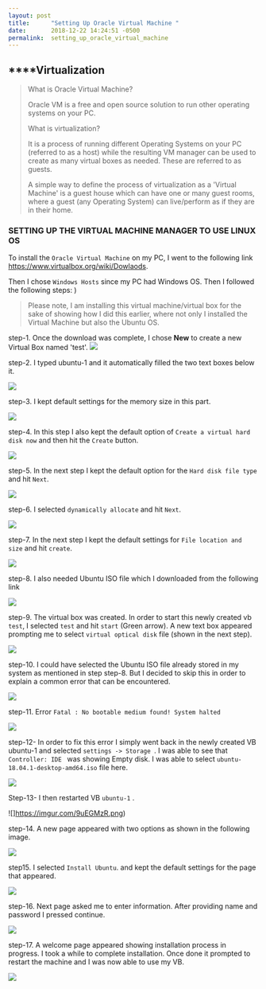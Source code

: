 ```yaml
---
layout: post
title:      "Setting Up Oracle Virtual Machine "
date:       2018-12-22 14:24:51 -0500
permalink:  setting_up_oracle_virtual_machine
---
```


## ****Virtualization

>What is Oracle Virtual Machine?
>
>Oracle VM is a free and open source solution to run other operating systems on your PC.
>
>What is virtualization?
>
>It is a process of running different Operating Systems on your PC (referred to as a host) while the resulting VM manager can be used to create as many virtual boxes as needed. These are referred to as guests.
>
>A simple way to define the process of virtualization as a 'Virtual Machine' is a guest house which can have one or many guest rooms,
 where a guest (any Operating System) can live/perform as if they are in their home.

###  SETTING UP THE VIRTUAL MACHINE MANAGER TO USE LINUX OS

To install the `Oracle Virtual Machine` on my PC, I went to the following link
https://www.virtualbox.org/wiki/Dowlaods.

Then I chose `Windows Hosts` since my PC had Windows OS. Then I followed the following steps:
)
>Please note, I am installing this virtual machine/virtual box for the sake of showing how I did this earlier, where not only I installed the Virtual Machine but also the Ubuntu OS.  

step-1. Once the download was complete, I chose **New** to create a new Virtual Box named 'test'.
![](https://imgur.com/LtUwBjM.png)

 step-2. I typed ubuntu-1 and it automatically filled the two text boxes below it. 

![ ](https://imgur.com/cAuIT95.png)

 step-3. I kept default settings for the memory size in this part.

![](https://imgur.com/SbdMn59.png)

 step-4. In this step I also kept the default option of `Create a virtual hard disk now` and then hit the `Create` button.

![ ](https://imgur.com/Os9cngN.png)

step-5. In the next step I kept the default option for the `Hard disk file type` and hit `Next`.

![](https://imgur.com/27sphho.png)

step-6. I selected `dynamically allocate` and hit `Next`.

![](https://imgur.com/ImRYvUS.png)

step-7. In the next step I kept the default settings for `File location and size` and hit `create`.

![](https://imgur.com/6j249Ja.png)

step-8. I also needed Ubuntu ISO file which I downloaded from the following link 

![](https://imgur.com/wia57hI.png)

step-9. The virtual box was created. In order to start this newly created vb `test`, I selected `test` and hit `start` (Green arrow). A new text box appeared prompting me to select `virtual optical disk` file (shown in the next step).

![](https://imgur.com/deP7J7Y.png)

step-10. I could have selected the Ubuntu ISO file already stored in my system as mentioned in step step-8. But I decided to skip this in order to explain a common error that can be encountered.

![](https://imgur.com/82VBOSl.png)

step-11.  Error `Fatal : No bootable medium found! System halted`

![](https://imgur.com/9ULQdKS.png)

step-12- In order to fix this error I simply went back in the newly created VB ubuntu-1 and selected `settings -> Storage `. I was able to see that `Controller: IDE ` was showing Empty disk. I was able to select `ubuntu-18.04.1-desktop-amd64.iso` file here.

![](https://imgur.com/9ULQdKS.png)

Step-13- I then restarted VB `ubuntu-1` .

![]https://imgur.com/9uEGMzR.png)

step-14. A new page appeared with two options as shown in the following image.

![](https://imgur.com/SvjywV2.png)

step15. I selected `Install Ubuntu`. and kept the default settings for the page that appeared.

![](https://imgur.com/guFQHpS.png)

step-16. Next page asked me to enter information. After providing name and password I pressed continue.

![](https://imgur.com/JOW8Vph.png)

step-17.  A welcome page appeared showing installation process in progress. I took a while to complete installation. 
Once done it prompted to restart the machine and I was now able to use my VB.

 ![ ](https://imgur.com/ielJogc.png)


